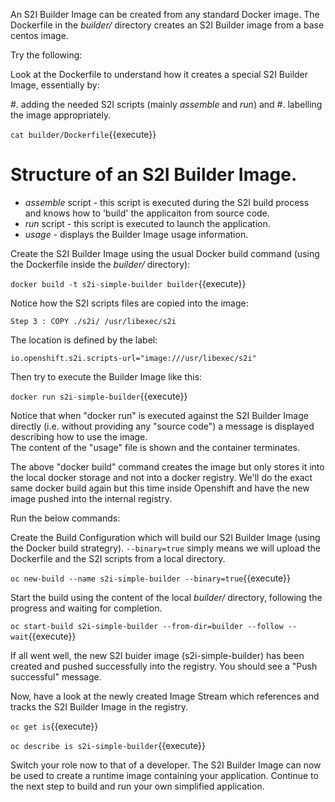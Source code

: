 An S2I Builder Image can be created from any standard Docker image. 
The Dockerfile in the _builder/_ directory creates an S2I Builder image from a base centos image. 

Try the following:

Look at the Dockerfile to understand how it creates a special S2I Builder Image, essentially by:

#. adding the needed S2I scripts (mainly _assemble_ and _run_) and 
#. labelling the image appropriately.

``cat builder/Dockerfile``{{execute}}

# Structure of an S2I Builder Image. 

+ _assemble_ script - this script is executed during the S2I build process and knows how to 'build' the applicaiton from source code. 
+ _run_ script - this script is executed to launch the application. 
+ _usage_ - displays the Builder Image usage information.

Create the S2I Builder Image using the usual Docker build command (using the Dockerfile inside the _builder/_ directory): 

``docker build -t s2i-simple-builder builder``{{execute}}

Notice how the S2I scripts files are copied into the image:

``Step 3 : COPY ./s2i/ /usr/libexec/s2i``

The location is defined by the label:

``io.openshift.s2i.scripts-url="image:///usr/libexec/s2i"``

Then try to execute the Builder Image like this:

``docker run s2i-simple-builder``{{execute}}

Notice that when "docker run" is executed against the S2I Builder Image directly (i.e.  without providing any "source code") a message is displayed describing how to use the image.  
The content of the "usage" file is shown and the container terminates. 

The above "docker build" command creates the image but only stores it into the local docker storage and not into a docker registry. We'll do the exact same docker build again but this time inside Openshift and have the new image pushed into the internal registry.

Run the below commands:

Create the Build Configuration which will build our S2I Builder Image (using the Docker build strategry).  ``--binary=true`` simply means we will upload the Dockerfile and the S2I scripts from a local directory. 

``oc new-build --name s2i-simple-builder --binary=true``{{execute}}

Start the build using the content of the local _builder/_ directory, following the progress and waiting for completion.

``oc start-build s2i-simple-builder --from-dir=builder --follow --wait``{{execute}}

If all went well, the new S2I buider image (s2i-simple-builder) has been created and pushed successfully into the registry.  You should see a "Push successful" message. 

Now, have a look at the newly created Image Stream which references and tracks the S2I Builder Image in the registry.

``oc get is``{{execute}}

``oc describe is s2i-simple-builder``{{execute}}

Switch your role now to that of a developer. The S2I Builder Image can now be used to create a runtime image containing your application.  Continue to the next step to build and run your own simplified application. 

